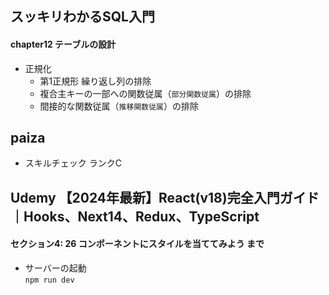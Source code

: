 ## スッキリわかるSQL入門
#### chapter12 テーブルの設計
- 正規化  
    - 第1正規形 繰り返し列の排除
    - 複合主キーの一部への関数従属（`部分関数従属`）の排除
    - 間接的な関数従属（`推移関数従属`）の排除

## paiza
- スキルチェック ランクC  

## Udemy 【2024年最新】React(v18)完全入門ガイド｜Hooks、Next14、Redux、TypeScript
#### セクション4: 26 コンポーネントにスタイルを当ててみよう まで
- サーバーの起動  
`npm run dev`
